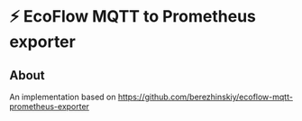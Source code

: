 # ⚡ EcoFlow MQTT to Prometheus exporter

## About

An implementation based on https://github.com/berezhinskiy/ecoflow-mqtt-prometheus-exporter